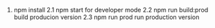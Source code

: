 1. npm install
2.1 npm start for developer mode
2.2 npm run build:prod build producion version
2.3 npm run prod run production version
